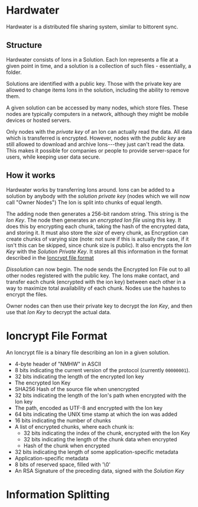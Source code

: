# Hardwater

Hardwater is a distributed file sharing system, similar to bittorent sync.


## Structure

Hardwater consists of Ions in a Solution.
Each Ion represents a file at a given point in time, and a solution is a collection of such files - essentially, a folder.

Solutions are identified with a public key.
Those with the private key are allowed to change items Ions in the solution, including the ability to remove them.

A given solution can be accessed by many nodes, which store files.
These nodes are typically computers in a network, although they might be mobile devices or hosted servers.

Only nodes with the *private key* of an Ion can actually read the data.
All data which is transferred is encrypted.
However, nodes with the *public key* are still allowed to download and archive Ions---they just can't read the data.
This makes it possible for companies or people to provide server-space for users, while keeping user data secure.

## How it works
Hardwater works by transferring Ions around.
Ions can be added to a solution by anybody with the *solution private key* (nodes which we will now call  "Owner Nodes")
The Ion is split into chunks of equal length.

The adding node then generates a 256-bit random string.
This string is the *Ion Key*.
The node then generates an *encrypted Ion file* using this key.
It does this by encrypting each chunk, taking the hash of the encrypted data, and storing it.
It must also store the *size* of every chunk, as Encryption can create chunks of varying size (note: not sure if this is actually the case, if it isn't this can be skipped, since chunk size is public).
It also encrypts the *Ion Key* with the *Solution Private Key*.
It stores all this information in the format described in the [Ioncrypt file format](#ioncrypt-file-format)

*Dissolution* can now begin.
The node sends the Encrypted Ion File out to all other nodes registered with the public key.
The Ions make contact, and transfer each chunk (encrypted with the ion key) between each other in a way to maximize total availability of each chunk.
Nodes use the hashes to encrypt the files.

Owner nodes can then use their private key to decrypt the *Ion Key*, and then use that *Ion Key* to decrypt the actual data.

# Ioncrypt File Format
An Ioncrypt file is a binary file describing an Ion in a given solution.

- 4-byte header of "NMHW" in ASCII
- 8 bits indicating the current version of the protocol (currently `00000001`).
- 32 bits indicating the length of the encrypted Ion key
- The encrypted Ion Key
- SHA256 Hash of the source file when unencrypted
- 32 bits indicating the length of the Ion's path when encrypted with the Ion key
- The path, encoded as UTF-8 and encrypted with the Ion key
- 64 bits indicating the UNIX time stamp at which the ion was added
- 16 bits indicating the number of chunks
- A list of encrypted chunks, where each chunk is:
  - 32 bits indicating the index of the chunk, encrypted with the Ion Key
  - 32 bits indicating the length of the chunk data when encrypted
  - Hash of the chunk when encrypted
- 32 bits indicating the length of some application-specific metadata
- Application-specific metadata
- 8 bits of reserved space, filled with '\0'
- An RSA Signature of the preceding data, signed with the *Solution Key*

# Information Splitting
